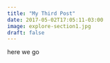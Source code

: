 ```yaml
---
title: "My Third Post"
date: 2017-05-02T17:05:11-03:00
image: explore-section1.jpg
draft: false
---
```


here we go 